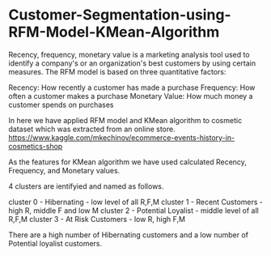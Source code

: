 # Customer-Segmentation-using-RFM-Model-KMean-Algorithm

Recency, frequency, monetary value is a marketing analysis tool used to identify a company's or an organization's best customers by using certain measures. The RFM model is based on three quantitative factors:

Recency: How recently a customer has made a purchase
Frequency: How often a customer makes a purchase
Monetary Value: How much money a customer spends on purchases

In here we have applied RFM model and KMean algorithm to cosmetic dataset which was extracted from an online store.
https://www.kaggle.com/mkechinov/ecommerce-events-history-in-cosmetics-shop

As the features for KMean algorithm we have used calculated Recency, Frequency, and Monetary values.

4 clusters are ientifyied and named as follows.

cluster 0 - Hibernating - low level of all R,F,M
cluster 1 - Recent Customers - high R, middle F and low M
cluster 2 - Potential Loyalist - middle level of all R,F,M
cluster 3 - At Risk Customers - low R, high F,M

There are a high number of Hibernating customers and a low number of Potential loyalist customers.
